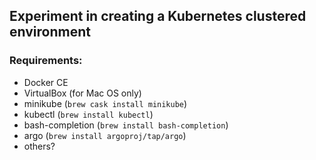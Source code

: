 ## Experiment in creating a Kubernetes clustered environment

### Requirements:

* Docker CE
* VirtualBox (for Mac OS only)
* minikube (`brew cask install minikube`)
* kubectl (`brew install kubectl`)
* bash-completion (`brew install bash-completion`)
* argo (`brew install argoproj/tap/argo`)
* others?
